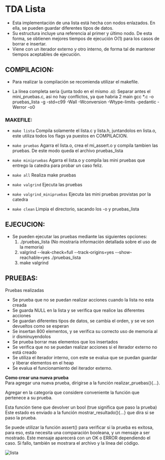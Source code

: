 # TDA Lista
* Esta implementación de una lista está hecha con nodos enlazados. En ella, se pueden guardar diferentes tipos de datos. 
* Su estructura incluye una referencia al primer y último nodo. De esta forma, se obtienen mejores tiempos de ejecución O(1) para los casos de borrar e insertar.
* Viene con un iterador externo y otro interno, de forma tal de mantener tiempos aceptables de ejecución.

## COMPILACION:
* Para realizar la compilación se recomienda utilizar el makefile.

* La línea completa seria (junta todo en el mismo .o):
Separar antes el mini_pruebas.c, asi no hay conflictos, ya que habria 2 main
gcc *.c -o pruebas_lista -g -std=c99 -Wall -Wconversion -Wtype-limits -pedantic -Werror -o0

### MAKEFILE:
* ```make lista```
	Compila solamente el lista.c y lista.h, juntandolos en lista.o, este utiliza todos los flags ya puestos en COMPILACION.

* ```make pruebas```
	Agarra el lista.o, crea el mi_assert.o y compila tambien las pruebas. De este modo queda el archivo pruebas_lista

* ```make minipruebas```
	Agarra el lista.o y compila las mini pruebas que entrego la catedra para probar un caso feliz.

* ```make all```
	Realiza make pruebas

* ```make valgrind```
	Ejecuta las pruebas

* ```make valgrind_minipruebas```
	Ejecuta las mini pruebas provistas por la catedra

* ```make clean```
	Limpia el directorio, sacando los -o y pruebas_lista

## EJECUCION:
* Se pueden ejecutar las pruebas mediante las siguientes opciones:
	1) ./pruebas_lista (No mostraría información detallada sobre el uso de la memoria)
	2) valgrind --leak-check=full --track-origins=yes --show-reachable=yes ./pruebas_lista
	3) make valgrind

## PRUEBAS:
Pruebas realizadas
* Se prueba que no se puedan realizar acciones cuando la lista no esta creada
* Se guarda NULL en la lista y se verifica que realice las diferentes acciones
* Se guardan diferentes tipos de datos, se cambia el orden, y se ve son devueltos como se esperan
* Se insertan 800 elementos, y se verifica su correcto uso de memoria al ir disminuyendolos
* Se prueba borrar mas elementos que los insertados
* Se verifica que no se puedan realizar acciones si el iterador externo no está creado
* Se utiliza el iterador interno, con este se evalua que se puedan guardar y liberar elementos en el heap
* Se evalua el funcionamiento del iterador externo.

**Como crear una nueva prueba**  
Para agregar una nueva prueba, dirigirse a la función realizar_pruebas(){...}.

Agregar en la categoría que considere conveniente la función que pertenece a su prueba.

Esta función tiene que devolver un bool (true significa que paso la prueba)
Este estado es enviado a la función mostrar_resultado(){...} que dira si se paso la prueba.

Se puede utilizar la función assert() para verificar si la prueba es exitosa, para eso, esta necesita una comparación booleana,
y un mensaje a ser mostrado. Este mensaje aparecerá con un OK o ERROR dependiendo el caso. Si fallo, también se mostrara el archivo y la línea
del código.

![lista](https://www.cs.usfca.edu/~srollins/courses/cs112-f07/web/notes/linkedlists/ll2.gif)